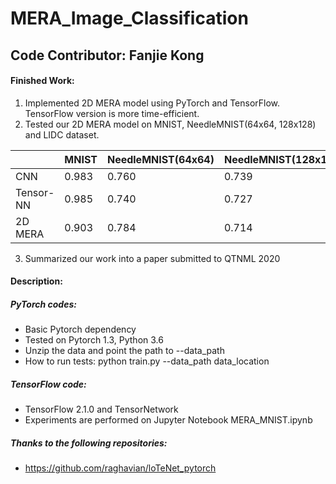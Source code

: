 # MERA_Image_Classification
## Code Contributor: Fanjie Kong
#### Finished Work:
1. Implemented 2D MERA model using PyTorch and TensorFlow. TensorFlow version is more time-efficient.
2. Tested our 2D MERA model on MNIST, NeedleMNIST(64x64, 128x128) and LIDC dataset. 

|           	| MNIST 	| NeedleMNIST(64x64) 	| NeedleMNIST(128x128) 	| LIDC  	|
|-----------	|-------	|--------------------	|----------------------	|-------	|
| CNN       	| 0.983 	| 0.760              	| 0.739                	| 0.780 	|
| Tensor-NN 	| 0.985 	| 0.740              	| 0.727                	| 0.860 	|
| 2D MERA   	| 0.903 	| 0.784              	| 0.714                	| 0.760 	|

3. Summarized our work into a paper submitted to QTNML 2020

#### Description:
##### PyTorch codes:
* Basic Pytorch dependency
* Tested on Pytorch 1.3, Python 3.6 
* Unzip the data and point the path to --data_path
* How to run tests: python train.py --data_path data_location
##### TensorFlow code:
* TensorFlow 2.1.0 and TensorNetwork
* Experiments are performed on Jupyter Notebook MERA_MNIST.ipynb

##### Thanks to the following repositories: 
- https://github.com/raghavian/loTeNet_pytorch
